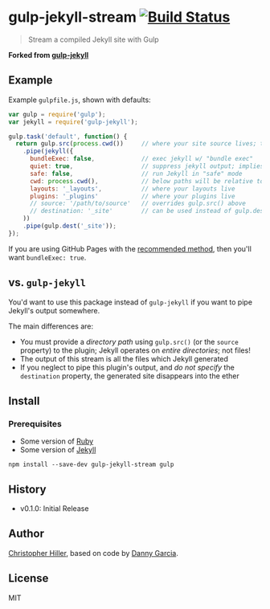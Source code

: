 # gulp-jekyll-stream [![Build Status](https://travis-ci.org/boneskull/gulp-jekyll-stream.svg?branch=master)](https://travis-ci.org/boneskull/gulp-jekyll-stream)

> Stream a compiled Jekyll site with Gulp

**Forked from [gulp-jekyll](https://www.npmjs.com/package/gulp-jekyll)**

## Example

Example `gulpfile.js`, shown with defaults:

```js
var gulp = require('gulp');
var jekyll = require('gulp-jekyll');

gulp.task('default', function() {
  return gulp.src(process.cwd())     // where your site source lives; this is
    .pipe(jekyll({
      bundleExec: false,             // exec jekyll w/ "bundle exec"
      quiet: true,                   // suppress jekyll output; implies "--trace"
      safe: false,                   // run Jekyll in "safe" mode     
      cwd: process.cwd(),            // below paths will be relative to this
      layouts: '_layouts',           // where your layouts live
      plugins: '_plugins'            // where your plugins live
      // source: '/path/to/source'   // overrides gulp.src() above
      // destination: '_site'        // can be used instead of gulp.dest()
    ))
    .pipe(gulp.dest('_site'));
});
```

If you are using GitHub Pages with the [recommended method](https://help.github.com/articles/using-jekyll-with-pages/), then you'll want `bundleExec: true`.

## vs. `gulp-jekyll`

You'd want to use this package instead of `gulp-jekyll` if you want to pipe Jekyll's output somewhere.

The main differences are:

- You must provide a *directory path* using `gulp.src()` (or the `source` property) to the plugin; Jekyll operates on *entire directories*; not files!
- The output of this stream is all the files which Jekyll generated
- If you neglect to pipe this plugin's output, and *do not specify* the `destination` property, the generated site disappears into the ether

## Install

### Prerequisites

- Some version of [Ruby](http://www.ruby-lang.org)
- Some version of [Jekyll](http://jekyllrb.com)

```
npm install --save-dev gulp-jekyll-stream gulp
```

## History

- v0.1.0: Initial Release

## Author

[Christopher Hiller](https://boneskull.com), based on code by [Danny Garcia](http://danny-garcia.com).

## License

MIT
